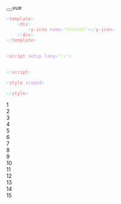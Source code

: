 <div class="language-vue line-numbers-mode"><button title="Copy Code" class="copy"></button><span class="lang">vue</span><pre v-pre class="shiki material-theme-palenight" ><code><span class="line"><span style="color: #89DDFF">&lt;</span><span style="color: #F07178">template</span><span style="color: #89DDFF">&gt;</span></span>
<span class="line"><span style="color: #A6ACCD">    </span><span style="color: #89DDFF">&lt;</span><span style="color: #F07178">div</span><span style="color: #89DDFF">&gt;</span></span>
<span class="line"><span style="color: #A6ACCD">        </span><span style="color: #89DDFF">&lt;</span><span style="color: #F07178">y-icon</span><span style="color: #89DDFF"> </span><span style="color: #C792EA">name</span><span style="color: #89DDFF">=</span><span style="color: #89DDFF">&quot;</span><span style="color: #C3E88D">9dddd99</span><span style="color: #89DDFF">&quot;</span><span style="color: #89DDFF">&gt;&lt;/</span><span style="color: #F07178">y-icon</span><span style="color: #89DDFF">&gt;</span></span>
<span class="line"><span style="color: #A6ACCD">    </span><span style="color: #89DDFF">&lt;/</span><span style="color: #F07178">div</span><span style="color: #89DDFF">&gt;</span></span>
<span class="line"><span style="color: #89DDFF">&lt;/</span><span style="color: #F07178">template</span><span style="color: #89DDFF">&gt;</span></span>
<span class="line"></span>
<span class="line"></span>
<span class="line"><span style="color: #89DDFF">&lt;</span><span style="color: #F07178">script</span><span style="color: #A6ACCD"> </span><span style="color: #C792EA">setup</span><span style="color: #A6ACCD"> </span><span style="color: #C792EA">lang</span><span style="color: #89DDFF">=</span><span style="color: #89DDFF">&quot;</span><span style="color: #C3E88D">ts</span><span style="color: #89DDFF">&quot;</span><span style="color: #89DDFF">&gt;</span></span>
<span class="line"></span>
<span class="line"></span>
<span class="line"><span style="color: #89DDFF">&lt;/</span><span style="color: #F07178">script</span><span style="color: #89DDFF">&gt;</span></span>
<span class="line"></span>
<span class="line"><span style="color: #89DDFF">&lt;</span><span style="color: #F07178">style</span><span style="color: #A6ACCD"> </span><span style="color: #C792EA">scoped</span><span style="color: #89DDFF">&gt;</span></span>
<span class="line"></span>
<span class="line"><span style="color: #89DDFF">&lt;/</span><span style="color: #F07178">style</span><span style="color: #89DDFF">&gt;</span></span></code></pre>
<div class="line-numbers-wrapper" aria-hidden="true"><span class="line-number">1</span><br><span class="line-number">2</span><br><span class="line-number">3</span><br><span class="line-number">4</span><br><span class="line-number">5</span><br><span class="line-number">6</span><br><span class="line-number">7</span><br><span class="line-number">8</span><br><span class="line-number">9</span><br><span class="line-number">10</span><br><span class="line-number">11</span><br><span class="line-number">12</span><br><span class="line-number">13</span><br><span class="line-number">14</span><br><span class="line-number">15</span><br></div></div>